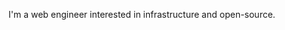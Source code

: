 I'm a web engineer interested in infrastructure and open-source.


<!--
i wrire logics.
Software Engineer keen on building and shipping innovative products geared toward simplifying, automating, and improving lives.

A self-motivated professional looking to secure a challenging position where I can use my skills to add value to the firm. Proficient in a range of computer languages. Great problem solving and communication skills. Experienced in building user-focused and friendly websites using HTML, CSS and Javascript, as well as web applications using React.js

Interests:

* Software Development
* Cloud Computing
* Blockchain Developmet
**yimikao/yimikao** is a ✨ _special_ ✨ repository because its `README.md` (this file) appears on your GitHub profile.

Here are some ideas to get you started:

- 🔭 I’m currently working on ...
- 🌱 I’m currently learning ...
- 👯 I’m looking to collaborate on ...
- 🤔 I’m looking for help with ...
- 💬 Ask me about ...
- 📫 How to reach me: ...
- 😄 Pronouns: ...
- ⚡ Fun fact: ...
-->
